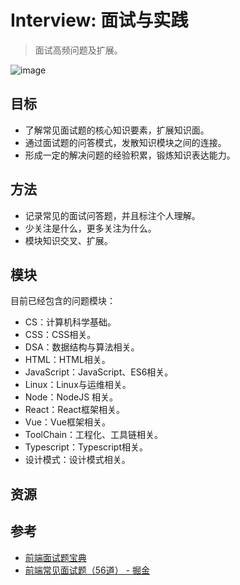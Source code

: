 # Interview: 面试与实践

> 面试高频问题及扩展。

![image](https://cdn.staticaly.com/gh/jonsam-ng/image-hosting@master/2022/image.6r2ewjpqgks0.webp)

## 目标

- 了解常见面试题的核心知识要素，扩展知识面。
- 通过面试题的问答模式，发散知识模块之间的连接。
- 形成一定的解决问题的经验积累，锻炼知识表达能力。

## 方法

- 记录常见的面试问答题，并且标注个人理解。
- 少关注是什么，更多关注为什么。
- 模块知识交叉、扩展。

## 模块

目前已经包含的问题模块：

- CS：计算机科学基础。
- CSS：CSS相关。
- DSA：数据结构与算法相关。
- HTML：HTML相关。
- JavaScript：JavaScript、ES6相关。
- Linux：Linux与运维相关。
- Node：NodeJS 相关。
- React：React框架相关。
- Vue：Vue框架相关。
- ToolChain：工程化、工具链相关。
- Typescript：Typescript相关。
- 设计模式：设计模式相关。

## 资源

## 参考

- [前端面试题宝典](https://fe.ecool.fun/)
- [前端常见面试题（56道） - 掘金](https://juejin.cn/post/7056400571967733774)
